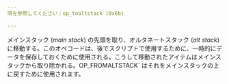 ```yaml
---
項を参照してください：op_toaltstack (0x6b)

---
```

メインスタック (*main stack*) の先頭を取り、オルタネートスタック (*alt stack*) に移動する。このオペコードは、後でスクリプトで使用するために、一時的にデータを保存しておくために使用される。こうして移動されたアイテムはメインスタックから取り除かれる。OP_FROMALTSTACK` はそれをメインスタックの上に戻すために使用されます。